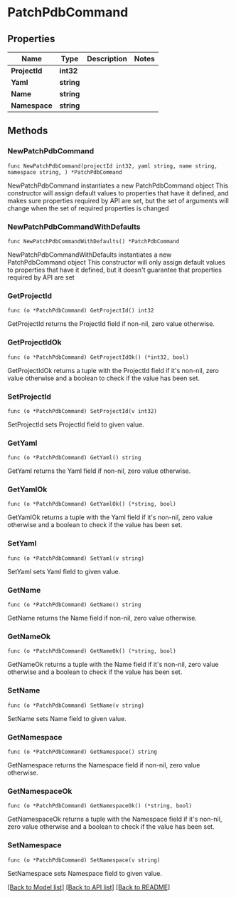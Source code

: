 # PatchPdbCommand

## Properties

Name | Type | Description | Notes
------------ | ------------- | ------------- | -------------
**ProjectId** | **int32** |  | 
**Yaml** | **string** |  | 
**Name** | **string** |  | 
**Namespace** | **string** |  | 

## Methods

### NewPatchPdbCommand

`func NewPatchPdbCommand(projectId int32, yaml string, name string, namespace string, ) *PatchPdbCommand`

NewPatchPdbCommand instantiates a new PatchPdbCommand object
This constructor will assign default values to properties that have it defined,
and makes sure properties required by API are set, but the set of arguments
will change when the set of required properties is changed

### NewPatchPdbCommandWithDefaults

`func NewPatchPdbCommandWithDefaults() *PatchPdbCommand`

NewPatchPdbCommandWithDefaults instantiates a new PatchPdbCommand object
This constructor will only assign default values to properties that have it defined,
but it doesn't guarantee that properties required by API are set

### GetProjectId

`func (o *PatchPdbCommand) GetProjectId() int32`

GetProjectId returns the ProjectId field if non-nil, zero value otherwise.

### GetProjectIdOk

`func (o *PatchPdbCommand) GetProjectIdOk() (*int32, bool)`

GetProjectIdOk returns a tuple with the ProjectId field if it's non-nil, zero value otherwise
and a boolean to check if the value has been set.

### SetProjectId

`func (o *PatchPdbCommand) SetProjectId(v int32)`

SetProjectId sets ProjectId field to given value.


### GetYaml

`func (o *PatchPdbCommand) GetYaml() string`

GetYaml returns the Yaml field if non-nil, zero value otherwise.

### GetYamlOk

`func (o *PatchPdbCommand) GetYamlOk() (*string, bool)`

GetYamlOk returns a tuple with the Yaml field if it's non-nil, zero value otherwise
and a boolean to check if the value has been set.

### SetYaml

`func (o *PatchPdbCommand) SetYaml(v string)`

SetYaml sets Yaml field to given value.


### GetName

`func (o *PatchPdbCommand) GetName() string`

GetName returns the Name field if non-nil, zero value otherwise.

### GetNameOk

`func (o *PatchPdbCommand) GetNameOk() (*string, bool)`

GetNameOk returns a tuple with the Name field if it's non-nil, zero value otherwise
and a boolean to check if the value has been set.

### SetName

`func (o *PatchPdbCommand) SetName(v string)`

SetName sets Name field to given value.


### GetNamespace

`func (o *PatchPdbCommand) GetNamespace() string`

GetNamespace returns the Namespace field if non-nil, zero value otherwise.

### GetNamespaceOk

`func (o *PatchPdbCommand) GetNamespaceOk() (*string, bool)`

GetNamespaceOk returns a tuple with the Namespace field if it's non-nil, zero value otherwise
and a boolean to check if the value has been set.

### SetNamespace

`func (o *PatchPdbCommand) SetNamespace(v string)`

SetNamespace sets Namespace field to given value.



[[Back to Model list]](../README.md#documentation-for-models) [[Back to API list]](../README.md#documentation-for-api-endpoints) [[Back to README]](../README.md)


